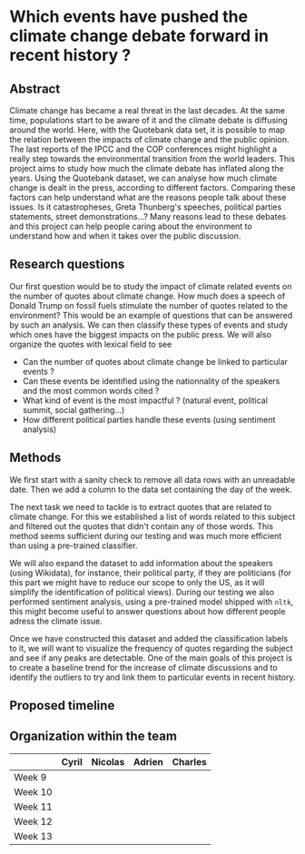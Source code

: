 # Which events have pushed the climate change debate forward in recent history ?

## Abstract 


Climate change has became a real threat in the last decades. At the same time, populations start to be aware of it and the climate debate is diffusing around the world. Here, with the Quotebank data set, it is possible to map the relation between the impacts of climate change and the public opinion. The last reports of the IPCC and the COP conferences might highlight a really step towards the environmental transition from the world leaders. This project aims to study how much the climate debate has inflated along the years. Using the Quotebank dataset, we can analyse how much climate change is dealt in the press, according to different factors. Comparing these factors can help understand what are the reasons people talk about these issues. Is it catastropheses, Greta Thunberg's speeches, political parties statements, street demonstrations...? Many reasons lead to these debates and this project can help people caring about the environment to understand how and when it takes over the public discussion.

## Research questions

Our first question would be to study the impact of climate related events on the number of quotes about climate change. How much does a speech of Donald Trump on fossil fuels stimulate the number of quotes related to the environment? This would be an example of questions that can be answered by such an analysis. We can then classify these types of events and study which ones have the biggest impacts on the public press. We will also organize the quotes with lexical field to see 

* Can the number of quotes about climate change be linked to particular events ?
* Can these events be identified using the nationnality of the speakers and the most common words cited ?
* What kind of event is the most impactful ? (natural event, political summit, social gathering...)
* How different political parties handle these events (using sentiment analysis)

## Methods

We first start with a sanity check to remove all data rows with an unreadable date. Then we add a column to the data set containing the day of the week. 

The next task we need to tackle is to extract quotes that are related to climate change. For this we established a list of words related to this subject and filtered out the quotes that didn't contain any of those words. This method seems sufficient during our testing and was much more efficient than using a pre-trained classifier.

We will also expand the dataset to add information about the speakers (using Wikidata), for instance, their political party, if they are politicians (for this part we might have to reduce our scope to only the US, as it will simplify the identification of political views). During our testing we also performed sentiment analysis, using a pre-trained model shipped with `nltk`, this might become useful to answer questions about how different people adress the climate issue.

Once we have constructed this dataset and added the classification labels to it, we will want to visualize the frequency of quotes regarding the subject and see if any peaks are detectable. One of the main goals of this project is to create a baseline trend for the increase of climate discussions and to identify the outliers to try and link them to particular events in recent history.

## Proposed timeline



## Organization within the team

| |  Cyril | Nicolas  | Adrien  | Charles  |
|---|---|---|---|---|
| Week 9  |   |   |   |   |
| Week 10  |   |   |   |   |
|  Week 11 |   |   |   |   |
|  Week 12 |   |   |   |   |
| Week 13  |   |   |   |   |
